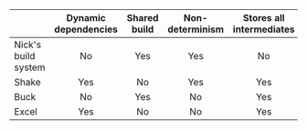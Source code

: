 |                           | Dynamic dependencies | Shared build | Non-determinism | Stores all intermediates |
|---------------------------|:--------------------:|:------------:|:---------------:|:------------------------:|
| Nick's build system       |          No          |      Yes     |       Yes       |            No            |
| Shake                     |          Yes         |      No      |       Yes       |            Yes           |
| Buck                      |          No          |      Yes     |        No       |            Yes           |
| Excel                     |          Yes         |      No      |        No       |            Yes           |

